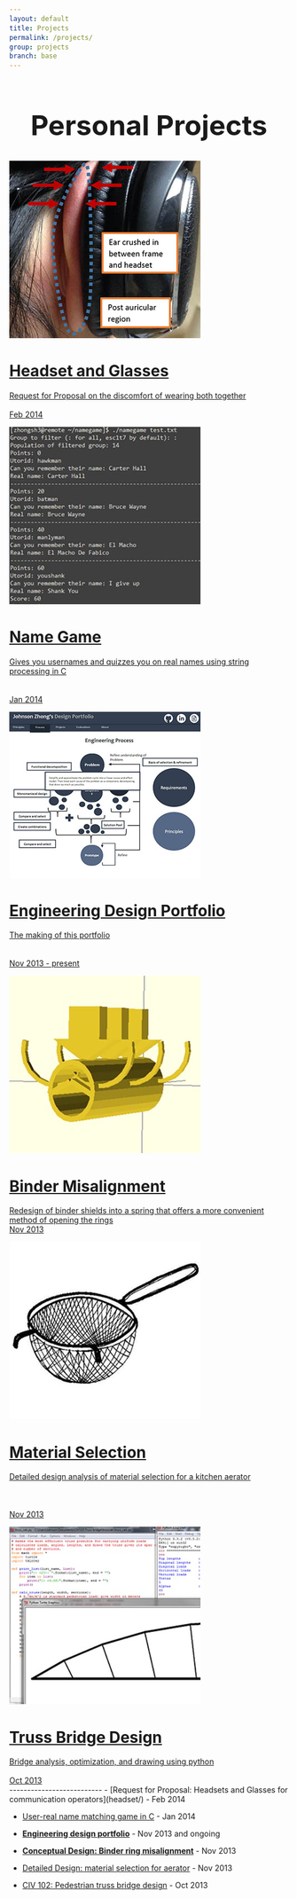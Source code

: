```yaml
---
layout: default
title: Projects
permalink: /projects/
group: projects
branch: base
---
```

<h1 style="text-align:center;font-size:50px;">Personal Projects</h1>

<div id="gallery">

<a href="headset/"><div class="box">
<img src="headset.jpg"/>
<span class="caption">
<h1 class="caption-title">Headset and Glasses</h1>
Request for Proposal on the discomfort of wearing both together <br><br>
Feb 2014
</span>
</div></a>

<a href="namegame/"><div class="box">
<img src="namegame.jpg"/>
<span class="caption">
<h1 class="caption-title">Name Game</h1>
Gives you usernames and quizzes you on real names using string processing in C <br><br><br>
Jan 2014
</span>
</div></a>

<a href="portfolio/"><div class="box">
<img src="portfolio.jpg"/>
<span class="caption">
<h1 class="caption-title">Engineering Design Portfolio</h1>
The making of this portfolio <br><br><br>
Nov 2013 - present
</span>
</div></a>

<a href="binder/"><div class="box">
<img src="binder.jpg"/>
<span class="caption">
<h1 class="caption-title">Binder Misalignment</h1>
Redesign of binder shields into a spring that offers a more convenient method of opening the rings <br>
Nov 2013
</span>
</div></a>

<a href="aerator.html"><div class="box">
<img src="aerator.jpg"/>
<span class="caption">
<h1 class="caption-title">Material Selection</h1>
Detailed design analysis of material selection for a kitchen aerator <br><br><br><br>
Nov 2013
</span>
</div></a>

<a href="bridgedesign/"><div class="box">
<img src="bridgedesign.jpg"/>
<span class="caption">
<h1 class="caption-title">Truss Bridge Design</h1>
Bridge analysis, optimization, and drawing using python <br><br>
Oct 2013
</span>
</div></a>
</div>
 --------------------------
 - [Request for Proposal: Headsets and Glasses for communication operators](headset/) - Feb 2014
 
 - [User-real name matching game in C](namegame/) - Jan 2014
 
 - [**Engineering design portfolio**](portfolio/) - Nov 2013 and ongoing
 
 - [**Conceptual Design: Binder ring misalignment**](binder/) - Nov 2013
 
 - [Detailed Design: material selection for aerator](aerator.html) - Nov 2013
 
 - [CIV 102: Pedestrian truss bridge design](bridgedesign/) - Oct 2013

